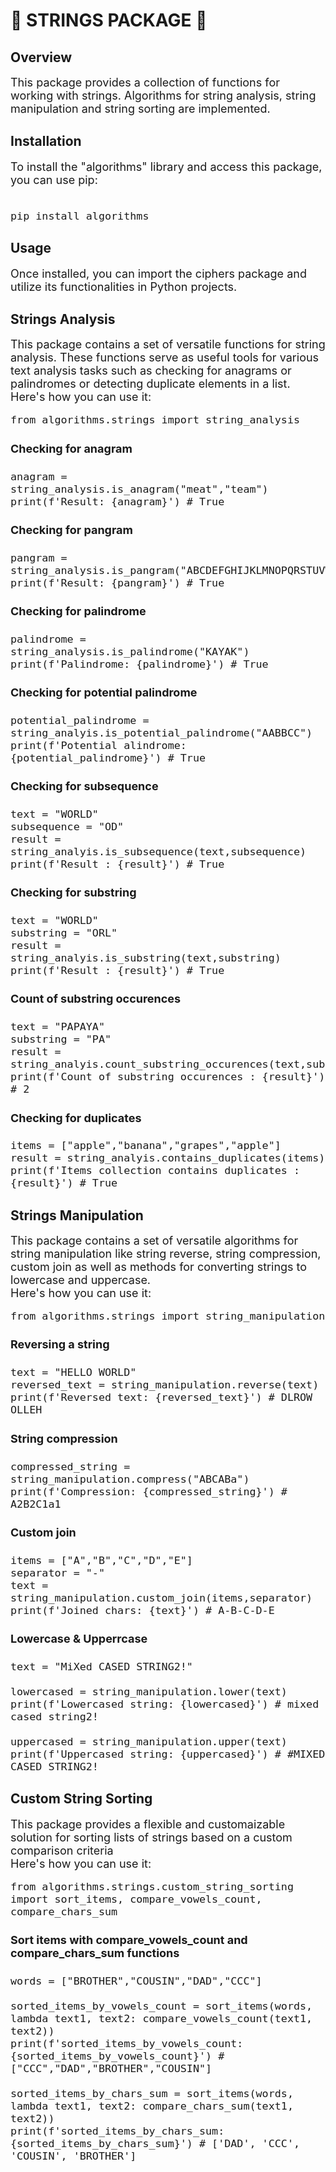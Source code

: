 # 📝 STRINGS PACKAGE 📝

## Overview

<font size="+1">
This package provides a collection of functions for working with strings. Algorithms for string analysis,
string manipulation and string sorting are implemented.


</font>

## Installation

<font size="+1">
To install the "algorithms" library and access this package, you can use pip:<br>
<br>

```
pip install algorithms
```

</font>

## Usage

<font size="+1">
Once installed, you can import the ciphers package and utilize its functionalities in Python projects.
</font>

## Strings Analysis

<font size="+1">
This package contains a set of versatile functions for string analysis. These functions serve as 
useful tools for various text analysis tasks such as checking for anagrams or palindromes or detecting
duplicate elements in a list. <br>
Here's how you can use it:
<br>

```
from algorithms.strings import string_analysis
```

#### Checking for anagram

```
anagram = string_analysis.is_anagram("meat","team")
print(f'Result: {anagram}') # True
```

#### Checking for pangram

```
pangram = string_analysis.is_pangram("ABCDEFGHIJKLMNOPQRSTUVWXYZ")
print(f'Result: {pangram}') # True
```

#### Checking for palindrome

```
palindrome = string_analysis.is_palindrome("KAYAK")
print(f'Palindrome: {palindrome}') # True
```  

#### Checking for potential palindrome

```
potential_palindrome = string_analyis.is_potential_palindrome("AABBCC")
print(f'Potential alindrome: {potential_palindrome}') # True
```

#### Checking for subsequence

```
text = "WORLD"
subsequence = "OD"
result = string_analyis.is_subsequence(text,subsequence)
print(f'Result : {result}') # True
```

#### Checking for substring

```
text = "WORLD"
substring = "ORL"
result = string_analyis.is_substring(text,substring)
print(f'Result : {result}') # True
```

#### Count of substring occurences

```
text = "PAPAYA"
substring = "PA"
result = string_analyis.count_substring_occurences(text,substring)
print(f'Count of substring occurences : {result}') # 2
```

#### Checking for duplicates

```
items = ["apple","banana","grapes","apple"]
result = string_analyis.contains_duplicates(items)
print(f'Items collection contains duplicates : {result}') # True
```

</font>

## Strings Manipulation

<font size="+1">
This package contains a set of versatile algorithms for string manipulation like string reverse,
string compression, custom join as well as methods for converting strings to lowercase and uppercase.<br>
Here's how you can use it:
<br>

```
from algorithms.strings import string_manipulation
```

#### Reversing a string

```
text = "HELLO WORLD"
reversed_text = string_manipulation.reverse(text)
print(f'Reversed text: {reversed_text}') # DLROW OLLEH
```

#### String compression

```
compressed_string = string_manipulation.compress("ABCABa")
print(f'Compression: {compressed_string}') # A2B2C1a1
```

#### Custom join

```
items = ["A","B","C","D","E"]
separator = "-"
text = string_manipulation.custom_join(items,separator)
print(f'Joined chars: {text}') # A-B-C-D-E
```  

#### Lowercase & Upperrcase

```
text = "MiXed CASED STRING2!"

lowercased = string_manipulation.lower(text)
print(f'Lowercased string: {lowercased}') # mixed cased string2!

uppercased = string_manipulation.upper(text)
print(f'Uppercased string: {uppercased}') # #MIXED CASED STRING2!                  
```

</font>

## Custom String Sorting

<font size="+1">
This package provides a flexible and customaizable solution for sorting
lists of strings based on a custom comparison criteria<br>
Here's how you can use it:
<br>

```
from algorithms.strings.custom_string_sorting import sort_items, compare_vowels_count,
compare_chars_sum
```

#### Sort items with compare_vowels_count and compare_chars_sum functions

```
words = ["BROTHER","COUSIN","DAD","CCC"]

sorted_items_by_vowels_count = sort_items(words, lambda text1, text2: compare_vowels_count(text1, text2))
print(f'sorted_items_by_vowels_count: {sorted_items_by_vowels_count}') # ["CCC","DAD","BROTHER","COUSIN"]

sorted_items_by_chars_sum = sort_items(words, lambda text1, text2: compare_chars_sum(text1, text2))
print(f'sorted_items_by_chars_sum: {sorted_items_by_chars_sum}') # ['DAD', 'CCC', 'COUSIN', 'BROTHER']
```
</font>






